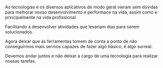 As tecnologias e os diversos aplicativos de modo geral vieram sem dúvidas para melhorar nosso desenvolvimento e performace na vida, assim como e principalmente na vida profissional.

 Facilitando a desenvolver atividades que levariam dias para serem solucionados.

Agora deixar que as ferramentas tomem de conta a ponto de não conseguirmos mais sermos capazes de fazer algo básico, é algo surreal.

 Devemos andar juntos e não deixar a cargo de uma tecnologia para realizar nossas tarefas.


 
          
